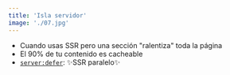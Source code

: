 ```yaml
---
title: 'Isla servidor'
image: './07.jpg'
---
```


- Cuando usas SSR pero una sección "ralentiza" toda la página
- El 90% de tu contenido es cacheable
- [`server:defer`](https://docs.astro.build/en/reference/directives-reference/#serverdefer): ✨SSR paralelo✨
